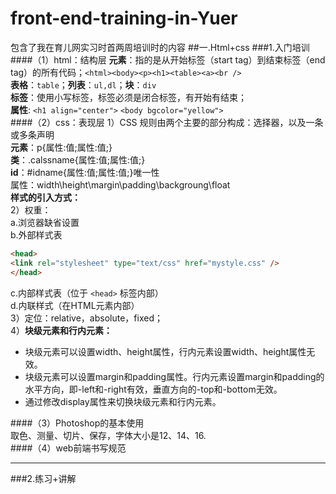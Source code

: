 # front-end-training-in-Yuer
包含了我在育儿网实习时首两周培训时的内容
##一.Html+css
###1.入门培训
####（1）html：结构层
 **元素**：指的是从开始标签（start tag）到结束标签（end tag）的所有代码；`<html><body><p><h1><table><a><br />`   
 **表格**：`table`；**列表**：`ul,dl`；**块**：`div`   
 **标签**：使用小写标签，标签必须是闭合标签，有开始有结束；  
 **属性**: `<h1 align="center">` `<body bgcolor="yellow">`   
####（2）css：表现层
1）CSS 规则由两个主要的部分构成：选择器，以及一条或多条声明  
**元素**：p{属性:值;属性:值;}  
**类**：.calssname{属性:值;属性:值;}  
**id**：#idname{属性:值;属性:值;}唯一性  
属性：width\height\margin\padding\backgroung\float  
**样式的引入方式：**  
2）权重：  
a.浏览器缺省设置  
b.外部样式表  
```html
<head>
<link rel="stylesheet" type="text/css" href="mystyle.css" />
</head>
```
c.内部样式表（位于 ``<head>`` 标签内部）  
d.内联样式（在HTML元素内部）  
3）定位：relative，absolute，fixed；  
4）**块级元素和行内元素：**  
- 块级元素可以设置width、height属性，行内元素设置width、height属性无效。
- 块级元素可以设置margin和padding属性。行内元素设置margin和padding的水平方向，即-left和-right有效，垂直方向的-top和-bottom无效。
- 通过修改display属性来切换块级元素和行内元素。

####（3）Photoshop的基本使用  
取色、测量、切片、保存，字体大小是12、14、16.  
####（4）web前端书写规范
***
###2.练习+讲解




